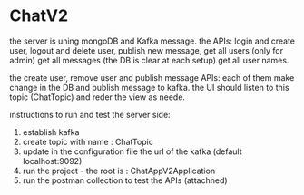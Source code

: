 # ChatV2

the server is uning mongoDB and Kafka message.
the APIs:
login and create user,
logout and delete user,
publish new message,
get all users (only for admin)
get all messages (the DB is clear at each setup)
get all user names.

the create user, remove user and publish message APIs:
each of them make change in the DB and publish message to kafka.
the UI should listen to this topic (ChatTopic) and reder the view as neede.

instructions to run and test the server side:
1. establish kafka
2. create topic with name : ChatTopic
3. update in the configuration file the url of the kafka (default localhost:9092)
4. run the project - the root is : ChatAppV2Application
5. run the postman collection to test the APIs (attachned)
